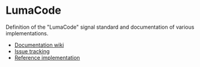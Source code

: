 # LumaCode
Definition of the "LumaCode" signal standard and documentation of various implementations.

* [Documentation wiki](https://github.com/c0pperdragon/LumaCode/wiki)
* [Issue tracking](https://github.com/c0pperdragon/LumaCode/issues)
* [Reference implementation](signalgenerator)
